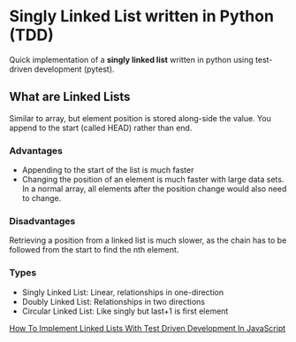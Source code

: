 # Singly Linked List written in Python (TDD)

Quick implementation of a **singly linked list** written in python using test-driven development (pytest).

## What are Linked Lists

Similar to array, but element position is stored along-side the value. You append to the start (called HEAD) rather than end.

### Advantages

- Appending to the start of the list is much faster
- Changing the position of an element is much faster with large data sets. In a normal array, all elements after the position change would also need to change.

### Disadvantages

Retrieving a position from a linked list is much slower, as the chain has to be followed from the start to find the nth element.

### Types

- Singly Linked List: Linear, relationships in one-direction
- Doubly Linked List: Relationships in two directions
- Circular Linked List: Like singly but last+1 is first element

[How To Implement Linked Lists With Test Driven Development In JavaScript](https://youtu.be/gJjPWA8wpQg)
